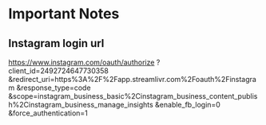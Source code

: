 # Important Notes

## Instagram login url
https://www.instagram.com/oauth/authorize
?client_id=2492724647730358
&redirect_uri=https%3A%2F%2Fapp.streamlivr.com%2Foauth%2Finstagram
&response_type=code
&scope=instagram_business_basic%2Cinstagram_business_content_publish%2Cinstagram_business_manage_insights
&enable_fb_login=0
&force_authentication=1
